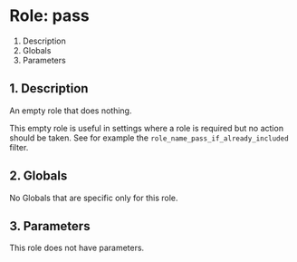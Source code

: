 # Role: pass



1. Description
2. Globals
3. Parameters



## 1. Description

An empty role that does nothing.

This empty role is useful in settings where a role is required but no
action should be taken. See for example the
`role_name_pass_if_already_included` filter.



## 2. Globals

No Globals that are specific only for this role.



## 3. Parameters

This role does not have parameters.
